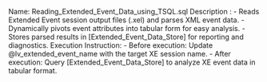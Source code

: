 Name: Reading_Extended_Event_Data_using_TSQL.sql
    Description :
        - Reads Extended Event session output files (.xel) and parses XML event data.
        - Dynamically pivots event attributes into tabular form for easy analysis.
        - Stores parsed results in [Extended_Event_Data_Store] for reporting and diagnostics.
    Execution Instruction:
        - Before execution: Update @lv_extended_event_name with the target XE session name.
        - After execution: Query [Extended_Event_Data_Store] to analyze XE event data in tabular format.
